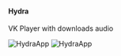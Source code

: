 #### Hydra ###
VK Player with downloads audio

![HydraApp](https://raw.githubusercontent.com/kioshimafx/Hydra/db8bffcca2858ebd7d5cc8bd705a325e97c87ce4/screenshots/IMG_1045.png) ![HydraApp](https://raw.githubusercontent.com/kioshimafx/Hydra/db8bffcca2858ebd7d5cc8bd705a325e97c87ce4/screenshots/IMG_1040.png) 
